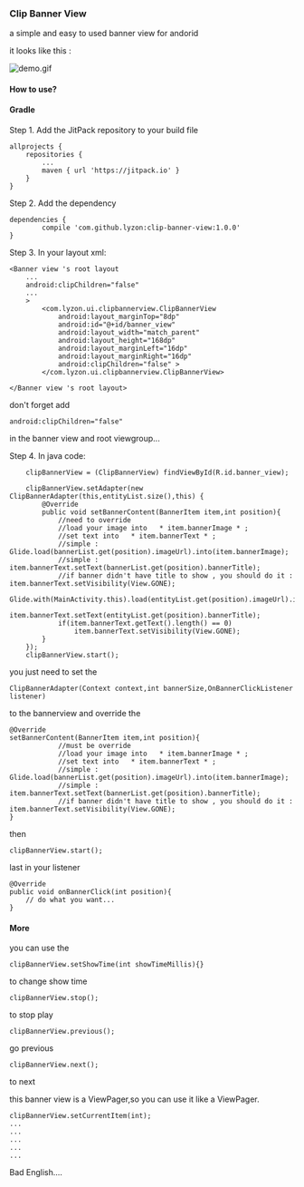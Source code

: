 ### Clip Banner View
a simple and easy to used banner view for andorid

it looks like this :

![demo.gif](http://ac-whikwudz.clouddn.com/ee145ada67086845b866.gif)

#### How to use?

#### Gradle
Step 1. Add the JitPack repository to your build file

	allprojects {
		repositories {
			...
			maven { url 'https://jitpack.io' }
		}
	}
	
Step 2. Add the dependency

	dependencies {
	        compile 'com.github.lyzon:clip-banner-view:1.0.0'
	}
	
Step 3. In your layout xml:

    <Banner view 's root layout
        ...
        android:clipChildren="false"
        ...
        >
            <com.lyzon.ui.clipbannerview.ClipBannerView
                android:layout_marginTop="8dp"
                android:id="@+id/banner_view"
                android:layout_width="match_parent"
                android:layout_height="168dp"
                android:layout_marginLeft="16dp"
                android:layout_marginRight="16dp"
                android:clipChildren="false" >
            </com.lyzon.ui.clipbannerview.ClipBannerView>
            
    </Banner view 's root layout>
    
don't forget add

    android:clipChildren="false"
    
in the banner view and root viewgroup...

Step 4. In java code:

        clipBannerView = (ClipBannerView) findViewById(R.id.banner_view);
                                                     
        clipBannerView.setAdapter(new ClipBannerAdapter(this,entityList.size(),this) {
            @Override
            public void setBannerContent(BannerItem item,int position){
                //need to override
                //load your image into   * item.bannerImage * ;
                //set text into   * item.bannerText * ;
                //simple : Glide.load(bannerList.get(position).imageUrl).into(item.bannerImage);
                //simple : item.bannerText.setText(bannerList.get(position).bannerTitle);
                //if banner didn't have title to show , you should do it : item.bannerText.setVisibility(View.GONE);
                Glide.with(MainActivity.this).load(entityList.get(position).imageUrl).into(item.bannerImage);
                item.bannerText.setText(entityList.get(position).bannerTitle);
                if(item.bannerText.getText().length() == 0)
                    item.bannerText.setVisibility(View.GONE);
            }
        });
        clipBannerView.start();
        


you just need to set the

    ClipBannerAdapter(Context context,int bannerSize,OnBannerClickListener listener)
    
to the bannerview and override the 
    
    @Override
    setBannerContent(BannerItem item,int position){
                //must be override
                //load your image into   * item.bannerImage * ;
                //set text into   * item.bannerText * ;
                //simple : Glide.load(bannerList.get(position).imageUrl).into(item.bannerImage);
                //simple : item.bannerText.setText(bannerList.get(position).bannerTitle);
                //if banner didn't have title to show , you should do it : item.bannerText.setVisibility(View.GONE);
    }
    
then 

    clipBannerView.start();
    
last in your listener

    @Override
    public void onBannerClick(int position){
    	// do what you want...
    }
    
#### More

you can use the
    
    clipBannerView.setShowTime(int showTimeMillis){} 
    
to change show time

    clipBannerView.stop();
    
to stop play

    clipBannerView.previous();
    
go previous 

    clipBannerView.next();
    
to next 



this banner view is a ViewPager,so you can use it like a ViewPager.

    clipBannerView.setCurrentItem(int);
    ...
    ...
    ...
    ...
    ...
    
Bad English....
